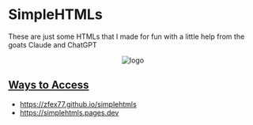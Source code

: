 # SimpleHTMLs

These are just some HTMLs that I made for fun with a little help from the goats Claude and ChatGPT



<p align="center">
  <img src="https://p82.cooltext.com/Rendered/Cool%20Text%20-%20SimpleHTMLS%20489448627528729.png" alt="logo" />
</p>


## <ins>Ways to Access</ins>
- https://zfex77.github.io/simplehtmls
- https://simplehtmls.pages.dev

